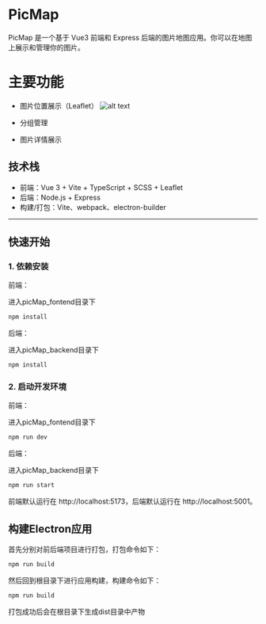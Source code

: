 # PicMap

PicMap 是一个基于 Vue3 前端和 Express 后端的图片地图应用。你可以在地图上展示和管理你的图片。

# 主要功能
- 图片位置展示（Leaflet）
![alt text](doc/image/image.png)
- 分组管理

- 图片详情展示

## 技术栈

- 前端：Vue 3 + Vite + TypeScript + SCSS + Leaflet
- 后端：Node.js + Express
- 构建/打包：Vite、webpack、electron-builder

---

## 快速开始

### 1. 依赖安装

前端：

进入picMap_fontend目录下

```bash
npm install
```
后端：

进入picMap_backend目录下

```bash
npm install
```

### 2. 启动开发环境

前端：

进入picMap_fontend目录下

```bash
npm run dev
```
后端：

进入picMap_backend目录下

```bash
npm run start
```

前端默认运行在 http://localhost:5173，后端默认运行在 http://localhost:5001。

## 构建Electron应用

首先分别对前后端项目进行打包，打包命令如下：

```bash
npm run build
```

然后回到根目录下进行应用构建，构建命令如下：

```bash
npm run build
```

打包成功后会在根目录下生成dist目录中产物

